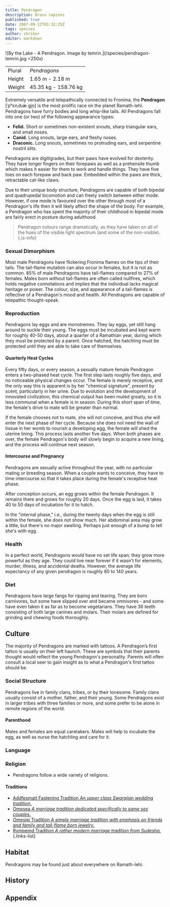 ```yaml
---
title: Pendragon
description: Draco sapiens
published: true
date: 2007-09-12T05:32:25Z
tags: species
author: shriker
editor: markdown
---
```


![By the Lake - A Pendragon. Image by temrin.](/species/pendragon-temrin.jpg =250x)

| | |
|-|-|
| Plural        | *Pendragons* |
| Height        | 1.65 m - 2.18 m |
| Weight        | 45.35 kg - 158.76 kg |

Extremely versatile and telepathically connected to Fronima, the **Pendragon** \[ˈpʰɛnˌdɹæ gjn̩\] is the most prolific race on the planet Ramath-lehi. Pendragons have furry bodies and long whip-like tails. All Pendragons fall into one (or two) of the following appearance types:

- **Felid.** Short or sometimes non-existent snouts, sharp triangular ears, and small noses. 
- **Canid.** Long snouts, large ears, and fleshy noses. 
- **Draconic.** Long snouts, sometimes no protruding ears, and serpentine nostril slits.

Pendragons are digitigrades, but their paws have evolved for dexterity. They have longer fingers on their forepaws as well as a prehensile thumb which makes it easier for them to work and handle things. They have five toes on each forepaw and back paw. Embedded within the paws are thick, retractable cat-like claws.

Due to their unique body structure, Pendragons are capable of both bipedal and quadrupedal locomotion and can freely switch between either mode. However, if one mode is favoured over the other through most of a Pendragon's life then it will likely affect the shape of the body. For example, a Pendragon who has spent the majority of their childhood in bipedal mode are fairly erect in posture during adulthood.

> Pendragon colours range dramatically, as they have taken on all of the hues of the visible light spectrum (and some of the non-visible).
{.is-info}

### Sexual Dimorphism

Most male Pendragons have flickering Fronima flames on the tips of their tails. The tail-flame mutation can also occur in females, but it is not as common. 85% of male Pendragons have tail-flames compared to 27% of females. Males born without tail-flames are often called nullfires, which holds negative connotations and implies that the individual lacks magical heritage or power. The colour, size, and appearance of a tail-flames is reflective of a Pendragon's mood and health. All Pendragons are capable of telepathic thought-speak.

### Reproduction

Pendragons lay eggs and are monotremes. They lay eggs, yet still hang around to suckle their young. The eggs must be incubated and kept warm for roughly 40-50 days, about a quarter of a Ramathian year, during which they must be protected by a parent. Once hatched, the hatchling must be protected until they are able to take care of themselves.

#### Quarterly Heat Cycles

Every fifty days, or every season, a sexually mature female Pendragon enters a two-phased heat cycle. The first step lasts roughly five days, and no noticeable physical changes occur. The female is merely receptive, and the only way this is apparent is by her "chemical signature", present by scent, particularly in her urine. Due to evolution and the development of innovated civilization, this chemical output has been muted greatly, so it is less communal when a female is in season. During this short span of time, the female's drive to mate will be greater than normal.

If the female chooses not to mate, she will not conceive, and thus she will enter the next phase of her cycle. Because she does not need the wall of tissue in her womb to nourish a developing egg, the female will shed the uterine lining. This process lasts another five days. When both phases are over, the female Pendragon's body will slowly begin to acquire a new lining, and the process will continue next season.

#### Intercourse and Pregnancy

Pendragons are sexually active throughout the year, with no particular mating or breeding season. When a couple wants to conceive, they have to time intercourse so that it takes place during the female's receptive heat phase.

After conception occurs, an egg grows within the female Pendragon. It remains there and grows for roughly 20 days. Once the egg is laid, it takes 40 to 50 days of incubation for it to hatch.

In the "internal phase," i.e., during the twenty days when the egg is still within the female, she does not show much. Her abdominal area may grow a little, but there's no major swelling. Perhaps just enough of a bump to tell she's with egg.

### Health

In a perfect world, Pendragons would have no set life span; they grow more powerful as they age. They could live near forever if it wasn't for elements, murder, illness, and accidental deaths. However, the average life expectancy of any given pendragon is roughly 80 to 140 years.

### Diet

Pendragons have large fangs for ripping and tearing. They are born carnivores, but some have slipped over and became omnivores - and some have even taken it as far as to become vegetarians. They have 36 teeth consisting of both large canines and molars. Their molars are defined for grinding and chewing foods thoroughly.

## Culture

The majority of Pendragons are marked with tattoos. A Pendragon’s first tattoo is usually on their left haunch. These are symbols that their parents thought would reflect the young Pendragon's personality. Parents will often consult a local seer to gain insight as to what a Pendragon's first tattoo should be.

### Social Structure

Pendragons live in family clans, tribes, or by their lonesome. Family clans usually consist of a mother, father, and their young. Some Pendragons exist in larger tribes with three families or more, and some prefer to be alone in remote regions of the world.

#### Parenthood

Males and females are equal caretakers. Males will help to incubate the egg, as well as nurse the hatchling and care for it. 

### Language

### Religion

- Pendragons follow a wide variety of religions.

#### Traditions

- [Addfesmatt Fastening Tradition *An upper class Swarajian wedding tradition.*](/traditions/addfesmatt-fastening-tradition)
- [Omesea *A marriage tradition dedicated specifically to same sex couples.*](/traditions/omesea)
- [Omesjei Tradition *A simple marriage tradition with emphasis on friends and family and tail-flame born jewelry.*](/traditions/omesjei-tradition)
- [Rympemd Tradition *A rather modern marriage tradition from Sudesha.*](/traditions/rympemd-tradition)
{.links-list}

## Habitat

Pendragons may be found just about everywhere on Ramath-lehi.

## History

## Appendix